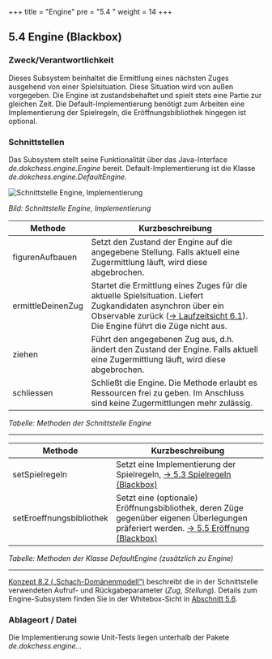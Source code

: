 +++
title = "Engine"
pre = "5.4 "
weight = 14
+++

## 5.4 Engine (Blackbox)

### Zweck/Verantwortlichkeit
Dieses Subsystem beinhaltet die Ermittlung eines nächsten Zuges ausgehend von einer Spielsituation. Diese Situation wird von außen vorgegeben. Die Engine ist zustandsbehaftet und spielt stets eine Partie zur gleichen Zeit. Die Default-Implementierung benötigt zum Arbeiten eine Implementierung der Spielregeln, die Eröffnungsbibliothek hingegen ist optional.

### Schnittstellen
Das Subsystem stellt seine Funktionalität über das Java-Interface _de.dokchess.engine.Engine_ bereit. Default-Implementierung ist die Klasse _de.dokchess.engine.DefaultEngine_.

![Schnittstelle Engine, Implementierung](/images/Abb09_11_Schnittstellen_Engine.png "Schnittstelle Engine, Implementierung")

*Bild: Schnittstelle Engine, Implementierung*


| Methode | Kurzbeschreibung |
|---------|------------------|
|figurenAufbauen | Setzt den Zustand der Engine auf die angegebene Stellung. Falls aktuell eine Zugermittlung läuft, wird diese abgebrochen.|
| ermittleDeinenZug | Startet die Ermittlung eines Zuges für die aktuelle Spielsituation. Liefert Zugkandidaten asynchron über ein Observable zurück ([→ Laufzeitsicht 6.1](/06_laufzeitsicht/01_zugermittlung/)). Die Engine führt die Züge nicht aus.|
| ziehen | Führt den angegebenen Zug aus, d.h. ändert den Zustand der Engine. Falls aktuell eine Zugermittlung läuft, wird diese abgebrochen.|
| schliessen | Schließt die Engine. Die Methode erlaubt es Ressourcen frei zu geben. Im Anschluss sind keine Zugermittlungen mehr zulässig.|
*Tabelle: Methoden der Schnittstelle Engine*

----


| Methode | Kurzbeschreibung |
|---------|------------------|
| setSpielregeln | Setzt eine Implementierung der Spielregeln, [→ 5.3 Spielregeln (Blackbox)](/05_bausteinsicht/03_spielregeln/)|
| setEroeffnungsbibliothek | Setzt eine (optionale) Eröffnungsbibliothek, deren Züge gegenüber eigenen Überlegungen präferiert werden. [→ 5.5 Eröffnung (Blackbox)](/05_bausteinsicht/05_eroeffnung/)|
*Tabelle: Methoden der Klasse DefaultEngine (zusätzlich zu Engine)*

----

[Konzept 8.2 („Schach-Domänenmodell“)](/08_konzepte/02_domaenenmodell/) beschreibt die in der Schnittstelle verwendeten Aufruf- und Rückgabeparameter (_Zug_, _Stellung_).
Details zum Engine-Subsystem finden Sie in der Whitebox-Sicht in [Abschnitt 5.6](/05_bausteinsicht/06_ebene_2_engine/).

### Ablageort / Datei
Die Implementierung sowie Unit-Tests liegen unterhalb der Pakete _de.dokchess.engine..._
